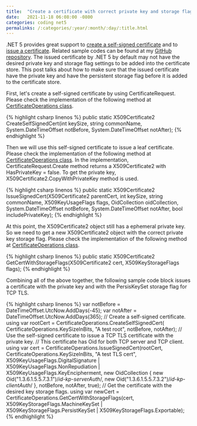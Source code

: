 ```yaml
---
title:  "Create a certificate with correct private key and storage flags to be added to certificate store in .NET 5."
date:   2021-11-18 06:08:00 -0800
categories: coding net5
permalinks: /:categories/:year/:month/:day/:title.html
---
```


.NET 5 provides great support to [create a self-signed certificate](https://docs.microsoft.com/en-us/dotnet/api/system.security.cryptography.x509certificates.certificaterequest.createselfsigned?view=net-5.0) and to [issue a certificate](https://docs.microsoft.com/en-us/dotnet/api/system.security.cryptography.x509certificates.certificaterequest.create?view=net-5.0). Related sample codes can be found at my [GitHub repository](https://github.com/charlehsin/net5-crypto-tutorial). The issued certificate by .NET 5 by default may not have the desired private key and storage flag settings to be added into the certificate store.  This post talks about how to make sure that the issued certificate have the private key and have the persistent storage flag before it is added to the certificate store.

First, let's create a self-signed certificate by using CertificateRequest. Please check the implementation of the following method at [CertificateOperations class](https://github.com/charlehsin/net5-crypto-tutorial/blob/main/app/Certificates/CertificateOperations.cs). 

{% highlight csharp linenos %}
public static X509Certificate2 CreateSelfSignedCert(int keySize, string commonName,
    System.DateTimeOffset notBefore, System.DateTimeOffset notAfter);
{% endhighlight %}

Then we will use this self-signed certificate to issue a leaf certificate. Please check the implementation of the following method at [CertificateOperations class](https://github.com/charlehsin/net5-crypto-tutorial/blob/main/app/Certificates/CertificateOperations.cs). In the implementation, CertificateRequest.Create method returns a X509Certificate2 with HasPrivateKey = false. To get the private key, X509Certificate2.CopyWithPrivateKey method is used.

{% highlight csharp linenos %}
public static X509Certificate2 IssueSignedCert(X509Certificate2 parentCert, 
    int keySize, string commonName,
    X509KeyUsageFlags flags, OidCollection oidCollection,
    System.DateTimeOffset notBefore, System.DateTimeOffset notAfter,
    bool includePrivateKey);
{% endhighlight %}

At this point, the X509Certificate2 object still has a ephemeral private key. So we need to get a new X509Certificate2 object with the correct private key storage flag. Please check the implementation of the following method at [CertificateOperations class](https://github.com/charlehsin/net5-crypto-tutorial/blob/main/app/Certificates/CertificateOperations.cs).

{% highlight csharp linenos %}
public static X509Certificate2 GetCertWithStorageFlags(X509Certificate2 cert,
    X509KeyStorageFlags flags);
{% endhighlight %}

Combining all of the above together, the following sample code block issues a certificate with the private key and with the PersisKeySet storage flag for TCP TLS.

{% highlight csharp linenos %}
var notBefore = DateTimeOffset.UtcNow.AddDays(-45);
var notAfter = DateTimeOffset.UtcNow.AddDays(365);
// Create a self-signed certificate.
using var rootCert = CertificateOperations.CreateSelfSignedCert(
    CertificateOperations.KeySizeInBits, "A test root",
    notBefore, notAfter);
// Use the self-signed certificate to issue a TCP TLS certificate with the private key.
// This certificate has Oid for both TCP server and TCP client.
using var cert = CertificateOperations.IssueSignedCert(rootCert, 
    CertificateOperations.KeySizeInBits, "A test TLS cert",
    X509KeyUsageFlags.DigitalSignature | X509KeyUsageFlags.NonRepudiation |
    X509KeyUsageFlags.KeyEncipherment,
    new OidCollection
    {
        new Oid("1.3.6.1.5.5.7.3.1")/*id-kp-serverAuth*/,
        new Oid("1.3.6.1.5.5.7.3.2")/*id-kp-clientAuth*/
    },
    notBefore, notAfter, true);
// Get the certificate with the desired key storage flags.
using var newCert = CertificateOperations.GetCertWithStorageFlags(cert,
    X509KeyStorageFlags.MachineKeySet | X509KeyStorageFlags.PersistKeySet |
    X509KeyStorageFlags.Exportable);
{% endhighlight %}

